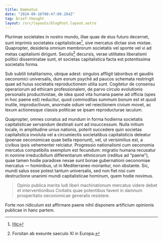 ```yaml
---
title: Damnatus
date: "2024-09-16T08:47:00.284Z"
tag: brief-thought
layout: /src/layouts/blogPost.layout.astro
---
```

<!--
Most of the societies in our world, those that will decide its future, are above all capitalist societies[^1], whether market-based or mixed. Consequently, they steer, willingly or not, the desires of all members of society toward the aims of capitalism. Over the centuries[^2], as they have gradually conferred the tangible benefits of political liberalism, capitalist society has become the most powerful form of society.

With a subtle totalitarianism, it is ubiquitous: it afflicts individuals with the pains and joys of the pan-economic, while restricting their psyche to the few patterns useful for the reproduction of this society. Consider the workers' assent to professional ethics, the narrow circle of productivist personal development, the idea that human life is almost (hope lies in this 'almost') reduced to accomplishing _tasks_, that comfort is the _summum bonum_, and the useless, the unproductive, the abnormal becoming the subjects of hatred or rejection by citizens and the target of laws enacted by the self-replicating political class.

Therefore, all attempts to save the world in its current form from capitalist society are doomed to failure. No local initiative, on the scale of a single country, can succeed without risking the destruction of the concerned capitalist society by surrounding capitalist societies (economic sanctions that have replaced wars) or, more likely, being fiercely rejected by the citizens themselves. The rise of nationalism compatible with the market economy is a fruitful example: human migration is rejected in the name of irreducible ethnic differences (a return of the 'almost'), while paradoxically being inextricably linked today to the proper functioning of the market economy — individuals may have to die in the Mediterranean for this. Thus, the world's salvation can only be global, but it will not come without the unanimous destruction of the human capitalist world as we know it.

> Public opinion must see the merits of the free play of market mechanisms and oppose state interventions aimed at protecting the powerful at the expense of general economic prosperity.

It might not be absurd to claim that _almost_ nothing predisposes the artifice of public opinion in this direction.

[^1]: [Source](https://www.datapandas.org/ranking/capitalist-countries)
[^2]: Perhaps since the end of the 11th century in Europe.

-->

Plurimae societates in nostro mundo, illae quae de eius futuro decernet, sunt imprimis societates capitalisticae[^1], sive mercatus dictae sive mixtae. Quapropter, desideria omnium membrorum societatis vel sponte vel vi ad metas capitalismi dirigunt. Seculis[^2] decursis, verae utilitates liberalismi politici disseminatae sunt, et societas capitalistica facta est potentissima societatis forma.

Sub subtili totalitarismo, ubique adest: singulos affligit laboribus et gaudiis oeconomici universalis, dum eorum psychē ad paucos schemata restringit quae ad huius societatis reproductionem utilia sunt. Cogitetur de consensu operariorum ad ethicam professionalem, de parvo circulo evolutionis personalis productivistae, de idea quod vita humana paene ad officia (spes in hoc paene est) reducitur, quod commoditas summum bonum est et quod inutile, improductivum, anormale odium vel reiectionem civium movet, ac lexum actionesque classis politicae se ipsam reproducturae iaculum.

Quapropter, omnes conatus ad mundum in forma hodierna societatis capitalisticae servandum destinati sunt ad insuccessum. Nulla initium locale, in amplitudine unius nationis, poterit succedere quin societas capitalistica involuta vel a circumiectis societatibus capitalisticis deleatur (poenae oeconomicae quae bella reponunt), vel, ut verisimilius est, a civibus ipsis vehementer reiciatur. Progressio nationalismi cum oeconomia mercatus compatibilis exemplum est fecundum: migratio humana recusatur in nomine irreducibilium differentiarum ethnicorum (reditus ad “paene”), quae tamen hodie paradoxe nexae sunt bonae gubernationi oeconomiae mercatus — hominibus, ut in Mediterraneo moriantur, non obstante. Sic, mundi salus esse potest tantum universalis, sed non fiet nisi cum destructione unanimi mundi capitalisticae hominum, quem hodie novimus.

> Opinio publica merita ludi liberi machinationum mercatus videre debet et interventionibus Civitatis quae potentibus favent in damnum prosperitatis oeconomicae generalis resistere.

Forte non ridiculum est affirmare paene nihil disponere artificium opinionis publicae in hanc partem.

[^1]: [Hic](https://www.datapandas.org/ranking/capitalist-countries)
[^2]: Forsitan ab exeunte saeculo XI in Europa.
